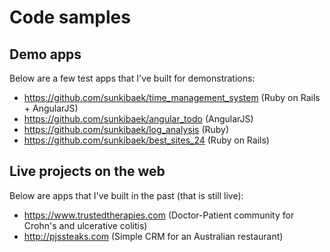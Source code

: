 # Code samples

## Demo apps
Below are a few test apps that I've built for demonstrations:

- https://github.com/sunkibaek/time_management_system (Ruby on Rails + AngularJS)
- https://github.com/sunkibaek/angular_todo (AngularJS)
- https://github.com/sunkibaek/log_analysis (Ruby)
- https://github.com/sunkibaek/best_sites_24 (Ruby on Rails)

## Live projects on the web
Below are apps that I've built in the past (that is still live):

- https://www.trustedtherapies.com (Doctor-Patient community for Crohn's and ulcerative colitis)
- http://pjssteaks.com (Simple CRM for an Australian restaurant)
